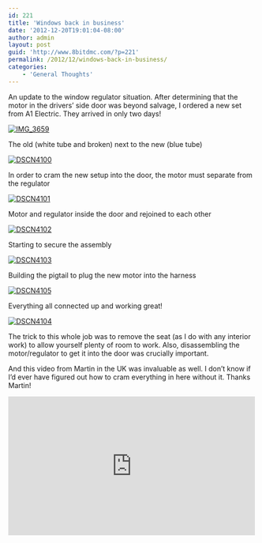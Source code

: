 ```yaml
---
id: 221
title: 'Windows back in business'
date: '2012-12-20T19:01:04-08:00'
author: admin
layout: post
guid: 'http://www.8bitdmc.com/?p=221'
permalink: /2012/12/windows-back-in-business/
categories:
    - 'General Thoughts'
---
```


An update to the window regulator situation. After determining that the motor in the drivers’ side door was beyond salvage, I ordered a new set from A1 Electric. They arrived in only two days!

[![](https://jonnyborbs.github.io/assets/images/2012/12/IMG_3659-300x225.jpg "IMG_3659")](https://jonnyborbs.github.io/assets/images/2012/12/IMG_3659.jpg)

The old (white tube and broken) next to the new (blue tube)

[![](https://jonnyborbs.github.io/assets/images/2012/12/DSCN4100-300x224.jpg "DSCN4100")](https://jonnyborbs.github.io/assets/images/2012/12/DSCN4100.jpg)

In order to cram the new setup into the door, the motor must separate from the regulator

[![](https://jonnyborbs.github.io/assets/images/2012/12/DSCN4101-300x224.jpg "DSCN4101")](https://jonnyborbs.github.io/assets/images/2012/12/DSCN4101.jpg)

Motor and regulator inside the door and rejoined to each other

[![](https://jonnyborbs.github.io/assets/images/2012/12/DSCN4102-300x224.jpg "DSCN4102")](https://jonnyborbs.github.io/assets/images/2012/12/DSCN4102.jpg)

Starting to secure the assembly

[![](https://jonnyborbs.github.io/assets/images/2012/12/DSCN4103-300x224.jpg "DSCN4103")](https://jonnyborbs.github.io/assets/images/2012/12/DSCN4103.jpg)

Building the pigtail to plug the new motor into the harness

[![](https://jonnyborbs.github.io/assets/images/2012/12/DSCN4105-300x224.jpg "DSCN4105")](https://jonnyborbs.github.io/assets/images/2012/12/DSCN4105.jpg)

Everything all connected up and working great!

[![](https://jonnyborbs.github.io/assets/images/2012/12/DSCN4104-300x224.jpg "DSCN4104")](https://jonnyborbs.github.io/assets/images/2012/12/DSCN4104.jpg)

The trick to this whole job was to remove the seat (as I do with any interior work) to allow yourself plenty of room to work. Also, disassembling the motor/regulator to get it into the door was crucially important.

And this video from Martin in the UK was invaluable as well. I don’t know if I’d ever have figured out how to cram everything in here without it. Thanks Martin!

<iframe allow="accelerometer; autoplay; clipboard-write; encrypted-media; gyroscope; picture-in-picture" allowfullscreen="" frameborder="0" height="281" loading="lazy" src="https://www.youtube.com/embed/FxYUxrnMM9U?feature=oembed" title="DeLorean Uprated Window Regulator Installation" width="500"></iframe>